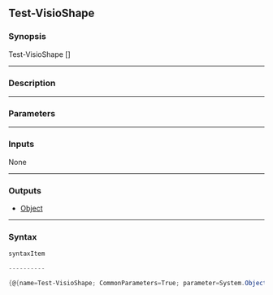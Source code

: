 Test-VisioShape
---------------

### Synopsis

Test-VisioShape [<CommonParameters>]

---

### Description

---

### Parameters

---

### Inputs
None

---

### Outputs
* [Object](https://learn.microsoft.com/en-us/dotnet/api/System.Object)

---

### Syntax
```PowerShell
syntaxItem
```
```PowerShell
----------
```
```PowerShell
{@{name=Test-VisioShape; CommonParameters=True; parameter=System.Object[]}}
```
